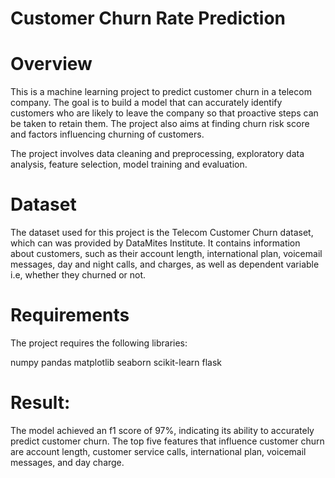 # Customer Churn Rate Prediction
# Overview
This is a machine learning project to predict customer churn in a telecom company. The goal is to build a model that can accurately identify customers who are likely to leave the company so that proactive steps can be taken to retain them. The project also aims at finding churn risk score and factors influencing churning of customers.

The project involves data cleaning and preprocessing, exploratory data analysis, feature selection, model training and evaluation.
# Dataset
The dataset used for this project is the Telecom Customer Churn dataset, which can was provided by DataMites Institute. It contains information about customers, such as their account length, international plan, voicemail messages, day and night calls, and charges, as well as dependent variable i.e, whether they churned or not.

# Requirements
The project requires the following libraries:

numpy
pandas
matplotlib
seaborn
scikit-learn
flask

# Result:
The model achieved an f1 score of 97%, indicating its ability to accurately predict customer churn. The top five features that influence customer churn are account length, customer service calls, international plan, voicemail messages, and day charge.

